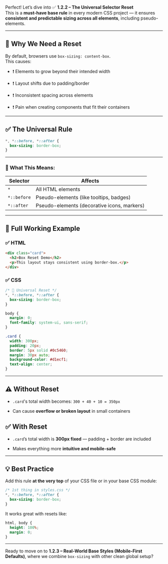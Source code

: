Perfect! Let’s dive into ✅ **1.2.2 – The Universal Selector Reset**  
This is a **must-have base rule** in every modern CSS project — it ensures **consistent and predictable sizing across all elements**, including pseudo-elements.

---

## 🎯 Why We Need a Reset

By default, browsers use `box-sizing: content-box`.  
This causes:

- ❗ Elements to grow beyond their intended width
    
- ❗ Layout shifts due to padding/border
    
- ❗ Inconsistent spacing across elements
    
- ❗ Pain when creating components that fit their containers
    

---

## ✅ The Universal Rule

```css
*, *::before, *::after {
  box-sizing: border-box;
}
```

---

### 🧠 What This Means:

|Selector|Affects|
|---|---|
|`*`|All HTML elements|
|`*::before`|Pseudo-elements (like tooltips, badges)|
|`*::after`|Pseudo-elements (decorative icons, markers)|

---

## 🧪 Full Working Example

### ✅ HTML

```html
<div class="card">
  <h2>Box Reset Demo</h2>
  <p>This layout stays consistent using border-box.</p>
</div>
```

### ✅ CSS

```css
/* 🔧 Universal Reset */
*, *::before, *::after {
  box-sizing: border-box;
}

body {
  margin: 0;
  font-family: system-ui, sans-serif;
}

.card {
  width: 300px;
  padding: 20px;
  border: 5px solid #0c5460;
  margin: 30px auto;
  background-color: #d1ecf1;
  text-align: center;
}
```

---

## ⚠️ Without Reset

- `.card`'s total width becomes: `300 + 40 + 10 = 350px`
    
- Can cause **overflow or broken layout** in small containers
    

## ✅ With Reset

- `.card`’s total width is **300px fixed** — padding + border are included
    
- Makes everything more **intuitive and mobile-safe**
    

---

## 💡 Best Practice

Add this rule **at the very top** of your CSS file or in your base CSS module:

```css
/* 1st thing in styles.css */
*, *::before, *::after {
  box-sizing: border-box;
}
```

It works great with resets like:

```css
html, body {
  height: 100%;
  margin: 0;
}
```

---

Ready to move on to **1.2.3 – Real-World Base Styles (Mobile-First Defaults)**, where we combine `box-sizing` with other clean global setup?